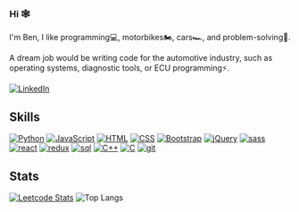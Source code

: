 ### Hi 🕸

I'm Ben, I like programming💻, motorbikes🏍, cars🏎, and problem-solving🧠.

A dream job would be writing code for the automotive industry, such as operating systems, diagnostic tools, or ECU programming⚡.

[![LinkedIn](https://img.shields.io/badge/linkedin-%230077B5.svg?style=for-the-badge&logo=linkedin&logoColor=white)](https://www.linkedin.com/in/Ben-Maltby/)

## Skills

[![Python](https://img.shields.io/badge/-Python-3572a5?style=for-the-badge&logo=Python&logoColor=white)](https://www.python.org/)
[![JavaScript](https://img.shields.io/badge/-JavaScript-bfaf26?style=for-the-badge&logo=javascript&logoColor=white)](https://www.javascript.com/)
[![HTML](https://img.shields.io/badge/-HTML-E34F26?style=for-the-badge&logo=html5&logoColor=white)](https://en.wikipedia.org/wiki/HTML5)
[![CSS](https://img.shields.io/badge/-CSS-1572B6?style=for-the-badge&logo=css3)](https://en.wikipedia.org/wiki/CSS)
[![Bootstrap](https://img.shields.io/badge/-Bootstrap-7e12f9?style=for-the-badge&logo=Bootstrap&logoColor=white)](https://getbootstrap.com/)
[![jQuery](https://img.shields.io/badge/-jquery-0769ad?style=for-the-badge&logo=jquery&logoColor=white)](https://jquery.com/)
[![sass](https://img.shields.io/badge/-sass-bf4080?style=for-the-badge&logo=sass&logoColor=white)](https://sass-lang.com/)
[![react](https://img.shields.io/badge/-react-087ea4?style=for-the-badge&logo=react&logoColor=white)](https://react.dev/)
[![redux](https://img.shields.io/badge/-redux-764abc?style=for-the-badge&logo=redux&logoColor=white)](https://redux.js.org/)
[![sql](https://img.shields.io/badge/-sql-ededed?style=for-the-badge&logo=sqlite&logoColor=black)](https://en.wikipedia.org/wiki/SQL)
[![C++](https://img.shields.io/badge/-C++-f34b7d?style=for-the-badge&logo=c&logoColor=white)](https://en.wikipedia.org/wiki/C%2B%2B)
[![C](https://img.shields.io/badge/-C-555555?style=for-the-badge&logo=c&logoColor=white)](https://en.wikipedia.org/wiki/C_(programming_language))
[![git](https://img.shields.io/badge/-git-f05032?style=for-the-badge&logo=git&logoColor=white)](https://en.wikipedia.org/wiki/GitHub)

## Stats

[![Leetcode Stats](https://leetcard.jacoblin.cool/Ben_Maltby?theme=dark&font=DM%20Sans)](https://leetcode.com/Ben_Maltby/)
![Top Langs](https://github-readme-stats.vercel.app/api/top-langs/?username=BenMaltby&theme=dark&layout=compact&border_color=404040)
